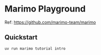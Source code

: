 # Marimo Playground

Ref: <https://github.com/marimo-team/marimo>

## Quickstart

```bash
uv run marimo tutorial intro
```
